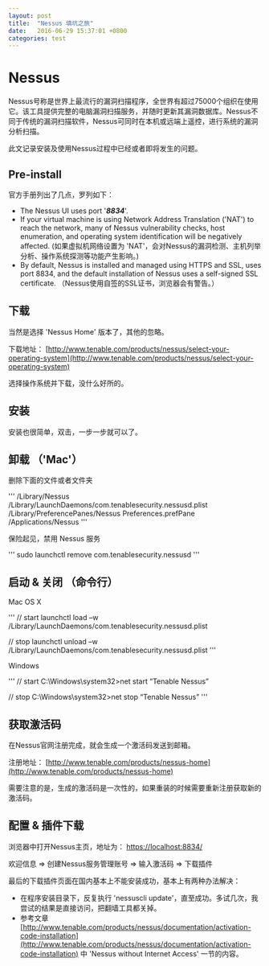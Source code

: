 ```yaml
---
layout: post
title:  "Nessus 填坑之旅"
date:   2016-06-29 15:37:01 +0800
categories: test
---
```


# Nessus

  Nessus号称是世界上最流行的漏洞扫描程序，全世界有超过75000个组织在使用它。该工具提供完整的电脑漏洞扫描服务，并随时更新其漏洞数据库。Nessus不同于传统的漏洞扫描软件，Nessus可同时在本机或远端上遥控，进行系统的漏洞分析扫描。

  此文记录安装及使用Nessus过程中已经或者即将发生的问题。

## Pre-install

  官方手册列出了几点，罗列如下：

  - The Nessus UI uses port '***8834***'.
  - If your virtual machine is using Network Address Translation ('NAT') to reach the network, many of Nessus vulnerability checks, host enumeration, and operating system identification will be negatively affected. (如果虚拟机网络设置为 'NAT'，会对Nessus的漏洞检测、主机列举分析、操作系统探测等功能产生影响。)
  - By default, Nessus is installed and managed using HTTPS and SSL, uses port 8834, and the default installation of Nessus uses a self-signed SSL certificate. （Nessus使用自签的SSL证书，浏览器会有警告。）


## 下载

  当然是选择 'Nessus Home' 版本了，其他的忽略。

  下载地址： [http://www.tenable.com/products/nessus/select-your-operating-system](http://www.tenable.com/products/nessus/select-your-operating-system)

  选择操作系统并下载，没什么好所的。

## 安装

  安装也很简单，双击，一步一步就可以了。

## 卸载 （'Mac'）

  删除下面的文件或者文件夹

  '''
  /Library/Nessus
  /Library/LaunchDaemons/com.tenablesecurity.nessusd.plist
  /Library/PreferencePanes/Nessus Preferences.prefPane
  /Applications/Nessus
  '''

  保险起见，禁用 Nessus 服务

  '''
  sudo launchctl remove com.tenablesecurity.nessusd
  '''

## 启动 & 关闭 （命令行）

  Mac OS X

  '''
  // start
  launchctl load –w /Library/LaunchDaemons/com.tenablesecurity.nessusd.plist

  // stop
  launchctl unload –w /Library/LaunchDaemons/com.tenablesecurity.nessusd.plist
  '''

  Windows

  '''
  // start
  C:\Windows\system32>net start “Tenable Nessus”

  // stop
  C:\Windows\system32>net stop “Tenable Nessus”
  '''

## 获取激活码

  在Nessus官网注册完成，就会生成一个激活码发送到邮箱。

  注册地址： [http://www.tenable.com/products/nessus-home](http://www.tenable.com/products/nessus-home)

  需要注意的是，生成的激活码是一次性的，如果重装的时候需要重新注册获取新的激活码。

## 配置 & 插件下载

  浏览器中打开Nessus主页，地址为： [https://localhost:8834/](https://localhost:8834/)

  欢迎信息 => 创建Nessus服务管理账号 => 输入激活码  => 下载插件

  最后的下载插件页面在国内基本上不能安装成功，基本上有两种办法解决：
  - 在程序安装目录下，反复执行 'nessuscli update'，直至成功。多试几次，我尝试的结果是直接访问，把翻墙工具都关掉。
  - 参考文章 [http://www.tenable.com/products/nessus/documentation/activation-code-installation](http://www.tenable.com/products/nessus/documentation/activation-code-installation) 中 'Nessus without Internet Access' 一节的内容。
